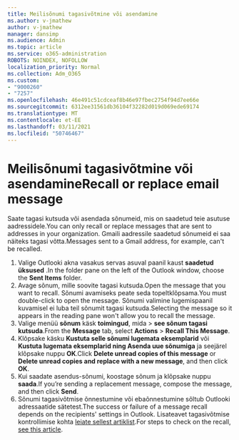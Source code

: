 ```yaml
---
title: Meilisõnumi tagasivõtmine või asendamine
ms.author: v-jmathew
author: v-jmathew
manager: dansimp
ms.audience: Admin
ms.topic: article
ms.service: o365-administration
ROBOTS: NOINDEX, NOFOLLOW
localization_priority: Normal
ms.collection: Adm_O365
ms.custom:
- "9000260"
- "7257"
ms.openlocfilehash: 46e491c51cdceaf8b46e97fbec2754f94d7ee66e
ms.sourcegitcommit: 6312ee31561db36104f32282d019d069ede69174
ms.translationtype: MT
ms.contentlocale: et-EE
ms.lasthandoff: 03/11/2021
ms.locfileid: "50746467"
---
```

# <a name="recall-or-replace-email-message"></a><span data-ttu-id="1a1c3-102">Meilisõnumi tagasivõtmine või asendamine</span><span class="sxs-lookup"><span data-stu-id="1a1c3-102">Recall or replace email message</span></span>

<span data-ttu-id="1a1c3-103">Saate tagasi kutsuda või asendada sõnumeid, mis on saadetud teie asutuse aadressidele.</span><span class="sxs-lookup"><span data-stu-id="1a1c3-103">You can only recall or replace messages that are sent to addresses in your organization.</span></span> <span data-ttu-id="1a1c3-104">Gmaili aadressile saadetud sõnumeid ei saa näiteks tagasi võtta.</span><span class="sxs-lookup"><span data-stu-id="1a1c3-104">Messages sent to a Gmail address, for example, can't be recalled.</span></span>

1. <span data-ttu-id="1a1c3-105">Valige Outlooki akna vasakus servas asuval paanil kaust **saadetud üksused** .</span><span class="sxs-lookup"><span data-stu-id="1a1c3-105">In the folder pane on the left of the Outlook window, choose the **Sent Items** folder.</span></span>
2. <span data-ttu-id="1a1c3-106">Avage sõnum, mille soovite tagasi kutsuda.</span><span class="sxs-lookup"><span data-stu-id="1a1c3-106">Open the message that you want to recall.</span></span> <span data-ttu-id="1a1c3-107">Sõnumi avamiseks peate seda topeltklõpsama.</span><span class="sxs-lookup"><span data-stu-id="1a1c3-107">You must double-click to open the message.</span></span> <span data-ttu-id="1a1c3-108">Sõnumi valimine lugemispaanil kuvamisel ei luba teil sõnumit tagasi kutsuda.</span><span class="sxs-lookup"><span data-stu-id="1a1c3-108">Selecting the message so it appears in the reading pane won't allow you to recall the message.</span></span>
3. <span data-ttu-id="1a1c3-109">Valige menüü **sõnum** käsk **toimingud**, mida  >  **see sõnum tagasi kutsuda**.</span><span class="sxs-lookup"><span data-stu-id="1a1c3-109">From the **Message** tab, select **Actions** > **Recall This Message**.</span></span>
4. <span data-ttu-id="1a1c3-110">Klõpsake käsku **Kustuta selle sõnumi lugemata eksemplarid** või **Kustuta lugemata eksemplarid ning Asenda uue sõnumiga** ja seejärel klõpsake nuppu **OK**.</span><span class="sxs-lookup"><span data-stu-id="1a1c3-110">Click **Delete unread copies of this message** or **Delete unread copies and replace with a new message**, and then click **OK**.</span></span>
5. <span data-ttu-id="1a1c3-111">Kui saadate asendus-sõnumi, koostage sõnum ja klõpsake nuppu **saada**.</span><span class="sxs-lookup"><span data-stu-id="1a1c3-111">If you’re sending a replacement message, compose the message, and then click **Send**.</span></span>
6. <span data-ttu-id="1a1c3-112">Sõnumi tagasivõtmise õnnestumine või ebaõnnestumine sõltub Outlooki adressaatide sätetest.</span><span class="sxs-lookup"><span data-stu-id="1a1c3-112">The success or failure of a message recall depends on the recipients' settings in Outlook.</span></span> <span data-ttu-id="1a1c3-113">Lisateavet tagasivõtmise kontrollimise kohta [leiate sellest artiklist](https://support.office.com/article/recall-or-replace-an-email-message-that-you-sent-35027f88-d655-4554-b4f8-6c0729a723a0#tocheck).</span><span class="sxs-lookup"><span data-stu-id="1a1c3-113">For steps to check on the recall, [see this article](https://support.office.com/article/recall-or-replace-an-email-message-that-you-sent-35027f88-d655-4554-b4f8-6c0729a723a0#tocheck).</span></span>
